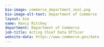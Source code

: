 ```yaml
---
bio-image: commerce_department_seal.png
bio-image-alt-text: Department of Commerce
layout: bio
name: Nancy Ritchey
department: Department of Commerce
job-title: Acting Chief Data Officer
website-data: https://www.commerce.gov/data
---
```

